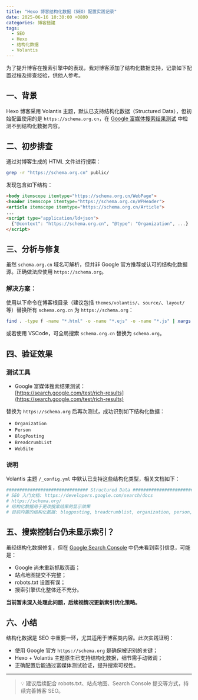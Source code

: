 ```yaml
---
title: "Hexo 博客结构化数据（SEO）配置实践记录"
date: 2025-06-16 10:30:00 +0800
categories: 博客搭建
tags:
  - SEO
  - Hexo
  - 结构化数据
  - Volantis
---
```


为了提升博客在搜索引擎中的表现，我对博客添加了结构化数据支持，记录如下配置过程及排查经验，供他人参考。

## 一、背景

Hexo 博客采用 Volantis 主题，默认已支持结构化数据（Structured Data），但初始配置使用的是 `https://schema.org.cn`，在 [Google 富媒体搜索结果测试](https://search.google.com/test/rich-results) 中检测不到结构化数据内容。

## 二、初步排查

通过对博客生成的 HTML 文件进行搜索：

```bash
grep -r "https://schema.org.cn" public/
```

发现包含如下结构：

```html
<body itemscope itemtype="https://schema.org.cn/WebPage">
<header itemscope itemtype="https://schema.org.cn/WPHeader">
<article itemscope itemtype="https://schema.org.cn/Article">
...
<script type="application/ld+json">
  {"@context": "https://schema.org.cn", "@type": "Organization", ...}
</script>
```

## 三、分析与修复

虽然 `schema.org.cn` 域名可解析，但并非 Google 官方推荐或认可的结构化数据源。正确做法应使用 `https://schema.org`。

### 解决方案：

使用以下命令在博客根目录（建议包括 `themes/volantis/`、`source/`、`layout/` 等）替换所有 `schema.org.cn` 为 `https://schema.org`：

```bash
find . -type f -name "*.html" -o -name "*.ejs" -o -name "*.js" | xargs sed -i 's|https://schema.org.cn|https://schema.org|g'
```

或若使用 VSCode，可全局搜索 `schema.org.cn` 替换为 `schema.org`。

## 四、验证效果

### 测试工具

- Google 富媒体搜索结果测试：  
  [https://search.google.com/test/rich-results](https://search.google.com/test/rich-results)

替换为 `https://schema.org` 后再次测试，成功识别如下结构化数据：

- `Organization`
- `Person`
- `BlogPosting`
- `BreadcrumbList`
- `WebSite`

### 说明

Volantis 主题 `/_config.yml` 中默认已支持这些结构化类型，相关文档如下：

```yaml
############################### Structured Data ############################### > start
# SEO 入门文档: https://developers.google.com/search/docs
# https://schema.org/
# 结构化数据用于更改搜索结果的显示效果
# 目前内置的结构化数据: blogposting, breadcrumblist, organization, person, website
```

## 五、搜索控制台仍未显示索引？

虽经结构化数据修复，但在 [Google Search Console](https://search.google.com/search-console) 中仍未看到索引信息，可能是：

- Google 尚未重新抓取页面；
- 站点地图提交不完整；
- robots.txt 设置有误；
- 搜索引擎优化整体还不充分。

**当前暂未深入处理此问题，后续视情况更新索引优化策略。**

## 六、小结

结构化数据是 SEO 中重要一环，尤其适用于博客类内容。此次实践证明：

- 使用 Google 官方 `https://schema.org` 是确保被识别的关键；
- Hexo + Volantis 主题原生已支持结构化数据，细节需手动微调；
- 正确配置后能通过富媒体测试验证，提升搜索可视性。

---

> 💡 建议后续配合 robots.txt、站点地图、Search Console 提交等方式，持续完善博客 SEO。
